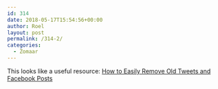 ```yaml
---
id: 314
date: 2018-05-17T15:54:56+00:00
author: Roel
layout: post
permalink: /314-2/
categories:
  - Zomaar
---
```

This looks like a useful resource: [How to Easily Remove Old Tweets and Facebook Posts](https://www.intego.com/mac-security-blog/how-to-easily-remove-old-tweets-and-facebook-posts/)
